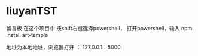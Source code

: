 # liuyanTST
留言板
在这个项目中   按shift右键选择powershell，  打开powershell，输入
npm install art-templa



地址为本地地址，浏览器打开  ：
127.0.0.1：5000
